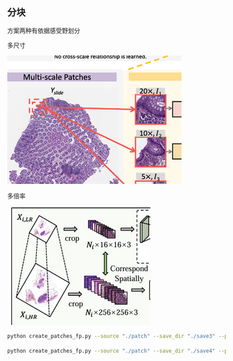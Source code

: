 

## 分块

方案两种有依据感受野划分

多尺寸

![image-20250609211159423](./assest/特征提取/image-20250609211159423.png)

多倍率

![image-20250609211122283](./assest/特征提取/image-20250609211122283.png)

```bash
python create_patches_fp.py --source "./patch" --save_dir "./save3" --patch_size 512 --step_size 512 --patch_level 0 --preset bwh_biopsy.csv --seg --patch --stitch

python create_patches_fp.py --source "./patch" --save_dir "./save4" --patch_size 512 --step_size 128 --patch_level 1 --preset bwh_biopsy.csv --seg --patch --stitch
```

